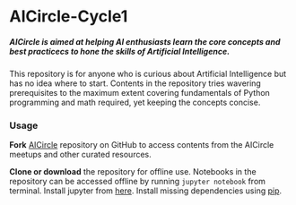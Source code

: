 # AICircle-Cycle1

##### AICircle is aimed at helping AI enthusiasts learn the core concepts and best practicecs to hone the skills of Artificial Intelligence.

This repository is for anyone who is curious about Artificial Intelligence but has no idea where to start. Contents in the repository tries wavering prerequisites to the maximum extent covering fundamentals of Python programming and math required, yet keeping the concepts concise.

### Usage
**Fork** [AICircle](https://github.com/harishrb/AICircle) repository on GitHub to access contents from the AICircle meetups and other curated resources. 

**Clone or download** the repository for offline use. Notebooks in the repository can be accessed offline by running `jupyter notebook` from terminal. Install jupyter from [here](http://jupyter.readthedocs.io/en/latest/install.html). Install missing dependencies using [pip](https://pypi.org/project/pip/).
